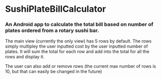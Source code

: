 # SushiPlateBillCalculator
### An Android app to calculate the total bill based on number of plates ordered from a rotary sushi bar.
The main view (currently the only view) has 5 rows by default.  The rows simply multipley the user inputted cost by the user inputted number of plates.  It will sum the total for each row and add into the total for all the rows and display it.

The user can also add or remove rows (the current max number of rows is 10, but that can easily be changed in the future)
